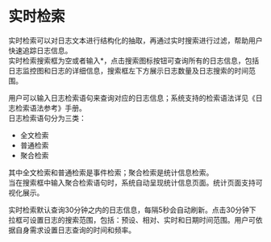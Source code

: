 # 实时检索

实时检索可以对日志文本进行结构化的抽取，再通过实时搜索进行过滤，帮助用户快速追踪日志信息。  
实时检索搜索框为空或者输入\*，点击搜索图标按钮可查询所有的日志信息，包括日志监控图和日志的详细信息，搜索框左下方展示日志数量及日志搜索的时间范围。

用户可以输入日志检索语句来查询对应的日志信息；系统支持的检索语法详见《日志检索语法参考》手册。  
日志检索语句分为三类：

* 全文检索
* 普通检索
* 聚合检索

其中全文检索和普通检索是事件检索；聚合检索是统计信息检索。  
当在搜索框中输入聚合检索语句时，系统自动呈现统计信息页面。统计页面支持可视化展示。

实时检索默认查询30分钟之内的日志信息，每隔5秒会自动刷新。点击30分钟下拉框可设置日志的搜索范围，包括：预设、相对、实时和日期时间范围。用户可依据自身需求设置日志查询的时间和频率。

